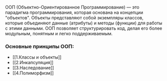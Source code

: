 ООП (Объектно-Ориентированное Программирование) — это парадигма программирования, которая основана на концепции "объектов". Объекты представляют собой экземпляры классов, которые объединяют данные (атрибуты) и методы (функции) для работы с этими данными. ООП позволяет структурировать код, делая его более модульным, понятным и легко поддерживаемым.
### Основные принципы ООП:
- [[1.Классы и объекты]]
- [[2.Инкапсуляция]]
- [[3.Наследование]]
- [[4.Полиморфизм]]